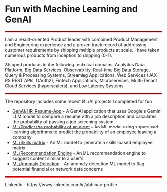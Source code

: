 # Fun with Machine Learning and GenAI

<hr style="border:2px solid red">

I am a result-oriented Product leader with combined Product Management and Engineering experience and a proven track record of addressing customer requirements by shipping multiple products at scale. I have taken numerous products from inception to shipping (0-1).

Shipped products in the following technical domains: Analytics Data Platform, Big Data Services, Observability, Real-time Big Data Storage, Query & Processing Systems, Streaming Applications, Web Services (JAX-RS REST APIs, OAuth2), Fintech Applications, Microservices, Multi-Tenant Cloud Services (hyperscalers), and Low Latency Systems

<hr style="border:2px solid red">

The repository includes some recent ML/AI projects I completed for fun

- [GenAI/HR-Resume-App](https://hub.docker.com/r/abhinav0/hr-resume-app) - A GenAI application that uses Google's Gemini LLM model to compare a resume with a job description and calculates the probability of passing a job screening system
- [ML/Predict the probability of an event](https://raw.githack.com/abhinav-profile/fun-with-ml-ai/main/hr.employee.quit.predict.1.1.0.html) - An ML model using supervised learning algorithms to predict the probability of an employee leaving a company
- [ML/Skills matrix](https://raw.githack.com/abhinav-profile/fun-with-ml-ai/main/hr.skills.matrix.1.1.0.html) - An ML model to generate a skills-based employee matrix
- [ML/Recommendation Engine](https://raw.githack.com/abhinav-profile/fun-with-ml-ai/main/recommendation.system.1.1.0.html) - An ML recommendation engine to suggest content similar to a user's
- [ML/Anomaly Detection](https://raw.githack.com/abhinav-profile/fun-with-ml-ai/main/anomaly.detection.1.1.0.html) - An anomaly detection ML model to flag potential financial or network data concerns

<hr style="border:2px solid red">
LinkedIn - https://www.linkedin.com/in/abhinav-profile
